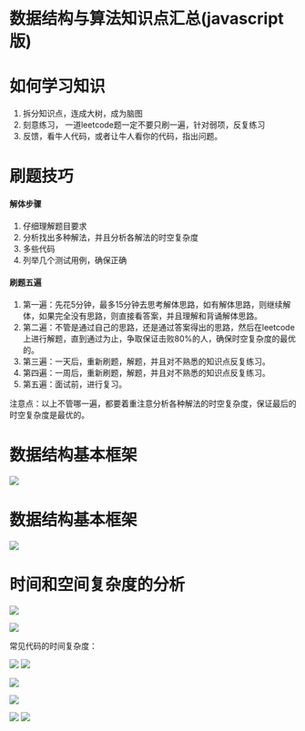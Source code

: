 # 数据结构与算法知识点汇总(javascript版)

# 如何学习知识
1. 拆分知识点，连成大树，成为脑图
2. 刻意练习， 一道leetcode题一定不要只刷一遍，针对弱项，反复练习
3. 反馈，看牛人代码，或者让牛人看你的代码，指出问题。

# 刷题技巧
#### 解体步骤
1. 仔细理解题目要求 
2. 分析找出多种解法，并且分析各解法的时空复杂度 
3. 多些代码 
4. 列举几个测试用例，确保正确

#### 刷题五遍
1. 第一遍：先花5分钟，最多15分钟去思考解体思路，如有解体思路，则继续解体，如果完全没有思路，则直接看答案，并且理解和背诵解体思路。
2. 第二遍：不管是通过自己的思路，还是通过答案得出的思路，然后在leetcode上进行解题，直到通过为止，争取保证击败80%的人，确保时空复杂度的最优的。
3. 第三遍：一天后，重新刷题，解题，并且对不熟悉的知识点反复练习。
4. 第四遍：一周后，重新刷题，解题，并且对不熟悉的知识点反复练习。
5. 第五遍：面试前，进行复习。

注意点：以上不管哪一遍，都要着重注意分析各种解法的时空复杂度，保证最后的时空复杂度是最优的。

# 数据结构基本框架

![](https://user-gold-cdn.xitu.io/2019/10/10/16db5883591ccb7e?w=1176&h=536&f=png&s=208957)

# 数据结构基本框架

![](https://user-gold-cdn.xitu.io/2019/10/10/16db58b42d75756b?w=1200&h=584&f=png&s=285543)


# 时间和空间复杂度的分析

![](https://user-gold-cdn.xitu.io/2019/10/10/16db5a87d6a7045d?w=1350&h=1116&f=png&s=762318)

![](https://user-gold-cdn.xitu.io/2019/10/10/16db5ade2fdfc631?w=2238&h=1344&f=png&s=833680)

常见代码的时间复杂度：

![](https://user-gold-cdn.xitu.io/2019/10/10/16db5aeeb752fb42?w=2082&h=250&f=png&s=214792)
![](https://user-gold-cdn.xitu.io/2019/10/10/16db5aafd99250d4?w=2478&h=892&f=png&s=598833)

![](https://user-gold-cdn.xitu.io/2019/10/10/16db5aca7180ff85?w=2122&h=792&f=png&s=475259)


![](https://user-gold-cdn.xitu.io/2019/10/10/16db5b2aef58e22e?w=1824&h=1186&f=png&s=468956)


![](https://user-gold-cdn.xitu.io/2019/10/10/16db5bc39f41c8b5?w=1992&h=1276&f=png&s=484817)
![](https://user-gold-cdn.xitu.io/2019/10/10/16db5b9265ba830e?w=2244&h=592&f=png&s=598645)
